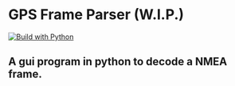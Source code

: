 # GPS Frame Parser (W.I.P.)
[![Build with Python](https://badges.penpow.dev/badges/built-with/python/cozy.svg)](https://www.python.org/)

<!---
[![The Latest Version](https://img.shields.io/github/v/release/Useless-Projects/GPS-Frame-Parser?display_name=tag&label=Version%3A&logo=python&logoColor=%23fece3e&style=plastic)](https://github.com/Useless-Projects/GPS-Frame-Parser/releases/latest)
[![GNU General Public License](https://img.shields.io/github/license/Useless-Projects/GPS-Frame-Parser?label=License%3A&logo=GNU&style=plastic)](https://github.com/Useless-Projects/GPS-Frame-Parser/blob/609b5935fc5d002a95c57f1b2fdee8be987413f7/LICENSE)
[![Numbers of Downloads](https://img.shields.io/github/downloads/Useless-Projects/GPS-Frame-PArser/total?label=Downloads%3A&style=plastic)](https://github.com/Useless-Projects/GPS-Frame-Parser/releases/latest)
-->
##  A gui program in python to decode a NMEA frame.
